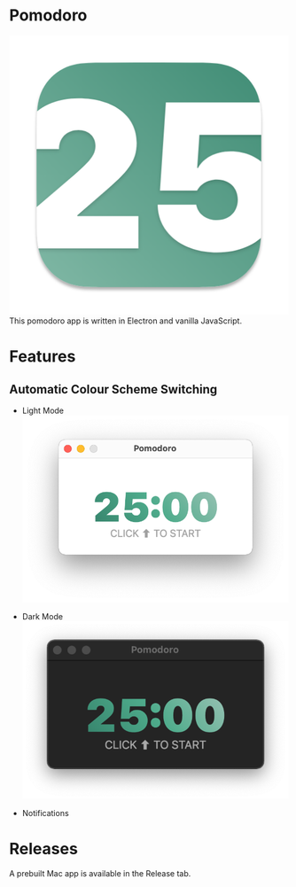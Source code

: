 # Pomodoro
![App Logo](docs_assets/icon.png)
This pomodoro app is written in Electron and vanilla JavaScript.

# Features

## Automatic Colour Scheme Switching

- Light Mode
![Light Mode](docs_assets/light.png)

- Dark Mode
![Dark Mode](docs_assets/dark.png)

- Notifications

# Releases

A prebuilt Mac app is available in the Release tab. 
